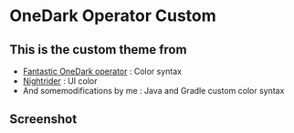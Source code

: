 # OneDark Operator Custom
## This is the custom theme from 

* [Fantastic OneDark operator](https://marketplace.visualstudio.com/items?itemName=sldobri.daily) : Color syntax
* [Nightrider](https://marketplace.visualstudio.com/items?itemName=kyleerickson.night-rider) : UI color
* And somemodifications by me : Java and Gradle custom color syntax

## Screenshot

